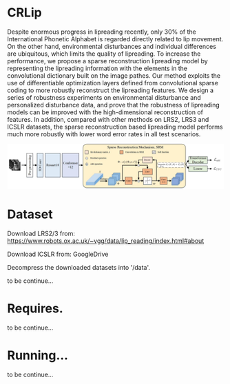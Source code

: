 # CRLip

Despite enormous progress in lipreading recently, only 30% of the International Phonetic Alphabet is regarded directly related to lip movement.   On the other hand, environmental disturbances and individual differences are ubiquitous, which limits the quality of lipreading. To increase the performance, we propose a sparse reconstruction lipreading model by representing the lipreading information with the elements in the convolutional dictionary built on the image pathes. Our method exploits the use of differentiable optimization layers defined from convolutional sparse coding to  more robustly reconstruct the lipreading features. We design a series of robustness experiments on environmental disturbance and personalized disturbance data, and prove that the robustness of lipreading models can be improved with the high-dimensional reconstruction of features. In addition, compared with other methods on LRS2, LRS3 and ICSLR datasets, the sparse reconstruction based lipreading model performs much more robustly with lower word error rates in all test scenarios.


<img src="https://github.com/Davispeech/CRLip/blob/main/files/model.jpg" width="1080px">


# Dataset

Download LRS2/3 from: https://www.robots.ox.ac.uk/~vgg/data/lip_reading/index.html#about

Download ICSLR from: GoogleDrive

Decompress the downloaded datasets into '/data'.

to be continue...

# Requires.
to be continue...


# Running...
to be continue...


